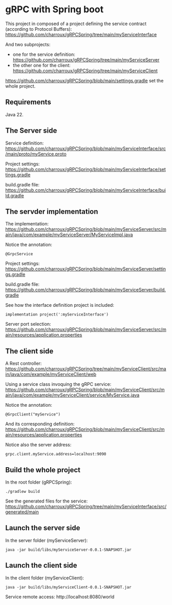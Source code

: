 # gRPC with Spring boot

This project in composed of a project defining the service contract (according to Protocol Buffers): https://github.com/charroux/gRPCSpring/tree/main/myServiceInterface

And two subprojects:
- one for the service definition: https://github.com/charroux/gRPCSpring/tree/main/myServiceServer
- the other one for the client: https://github.com/charroux/gRPCSpring/tree/main/myServiceClient

https://github.com/charroux/gRPCSpring/blob/main/settings.gradle set the whole project.

## Requirements

Java 22.

## The Server side

Service definition: https://github.com/charroux/gRPCSpring/blob/main/myServiceInterface/src/main/proto/myService.proto

Project settings: https://github.com/charroux/gRPCSpring/blob/main/myServiceInterface/settings.gradle

build.gradle file: https://github.com/charroux/gRPCSpring/blob/main/myServiceInterface/build.gradle

## The servder implementation

The implementation: https://github.com/charroux/gRPCSpring/blob/main/myServiceServer/src/main/java/com/example/myServiceServer/MyServiceImpl.java

Notice the annotation:
```
@GrpcService
```

Project settings: https://github.com/charroux/gRPCSpring/blob/main/myServiceServer/settings.gradle

build.gradle file: https://github.com/charroux/gRPCSpring/blob/main/myServiceServer/build.gradle

See how the interface definition project is included:
```
implementation project(':myServiceInterface')
```
Server port selection: https://github.com/charroux/gRPCSpring/blob/main/myServiceServer/src/main/resources/application.properties

## The client side

A Rest controller: https://github.com/charroux/gRPCSpring/tree/main/myServiceClient/src/main/java/com/example/myServiceClient/web

Using a service class invoquing the gRPC service: https://github.com/charroux/gRPCSpring/blob/main/myServiceClient/src/main/java/com/example/myServiceClient/service/MyService.java

Notice the annotation:
```
@GrpcClient("myService")
```
And its corresponding definition: https://github.com/charroux/gRPCSpring/blob/main/myServiceClient/src/main/resources/application.properties

Notice also the server address:
```
grpc.client.myService.address=localhost:9090
```

## Build the whole project

In the root folder (gRPCSpring): 
```
./gradlew build
```
See the generated files for the service: https://github.com/charroux/gRPCSpring/tree/main/myServiceInterface/src/generated/main

## Launch the server side
In the server folder (myServiceServer):
```
java -jar build/libs/myServiceServer-0.0.1-SNAPSHOT.jar
```

## Launch the client side
In the client folder (myServiceClient):
```
java -jar build/libs/myServiceClient-0.0.1-SNAPSHOT.jar
```
Service remote access: http://localhost:8080/world

